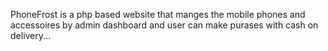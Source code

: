 PhoneFrost is a php based website that manges the mobile phones and accessoires by admin dashboard and user can make purases with cash on delivery...

